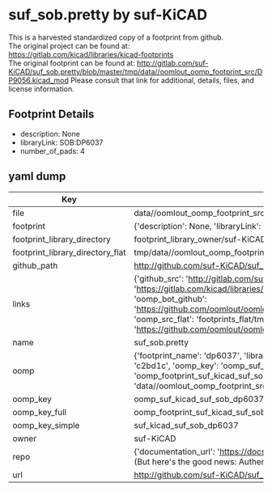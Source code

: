 # suf_sob.pretty by suf-KiCAD  
This is a harvested standardized copy of a footprint from github.  
The original project can be found at:  
https://gitlab.com/kicad/libraries/kicad-footprints  
The original footprint can be found at:
http://gitlab.com/suf-KiCAD/suf_sob.pretty/blob/master/tmp/data//oomlout_oomp_footprint_src/DP9056.kicad_mod
Please consult that link for additional, details, files, and license information.  
## Footprint Details
* description: None  
* libraryLink: SOB:DP6037  
* number_of_pads: 4  
## yaml dump  
| Key | Value |  
| --- | --- |  
| file | data//oomlout_oomp_footprint_src/suf_sob.pretty/DP6037.kicad_mod |  
| footprint | {'description': None, 'libraryLink': 'SOB:DP6037', 'number_of_pads': 4} |  
| footprint_library_directory | footprint_library_owner/suf-KiCAD_suf_sob.pretty |  
| footprint_library_directory_flat | tmp/data//oomlout_oomp_footprint_src/footprints_flat/suf_kicad_suf_sob_dp6037/working |  
| github_path | http://github.com/suf-KiCAD/suf_sob.pretty/blob/master/tmp/data//oomlout_oomp_footprint_src/DP6037.kicad_mod |  
| links | {'github_src': 'http://gitlab.com/suf-KiCAD/suf_sob.pretty/blob/master/tmp/data//oomlout_oomp_footprint_src/DP9056.kicad_mod', 'github_src_repo': 'https://gitlab.com/kicad/libraries/kicad-footprints', 'oomp_bot': 'tmp/data//oomlout_oomp_footprint_src/footprints/suf_kicad_suf_sob_dp6037/working', 'oomp_bot_github': 'https://github.com/oomlout/oomlout_oomp_footprint_bot/tree/main/tmp/data//oomlout_oomp_footprint_src/footprints/suf_kicad_suf_sob_dp6037/working', 'oomp_src_flat': 'footprints_flat/tmp/data//oomlout_oomp_footprint_src/footprints_flat/suf_kicad_suf_sob_dp6037/working', 'oomp_src_flat_github': 'https://github.com/oomlout/oomlout_oomp_footprint_src/tree/main/tmp/data//oomlout_oomp_footprint_src/footprints_flat/suf_kicad_suf_sob_dp6037/working'} |  
| name | suf_sob.pretty |  
| oomp | {'footprint_name': 'dp6037', 'library_name': 'suf_sob', 'md5': 'c2bd1ca1c3df09dbb131db4f219e5f59', 'md5_10': 'c2bd1ca1c3', 'md5_5': 'c2bd1', 'md5_6': 'c2bd1c', 'oomp_key': 'oomp_suf_kicad_suf_sob_dp6037', 'oomp_key_extra': 'oomp_footprint_suf_kicad_suf_sob_dp6037', 'oomp_key_full': 'oomp_footprint_suf_kicad_suf_sob_dp6037_c2bd1c', 'oomp_key_simple': 'suf_kicad_suf_sob_dp6037', 'original_filename': 'data//oomlout_oomp_footprint_src/suf_sob.pretty/DP6037.kicad_mod', 'owner_name': 'suf_kicad'} |  
| oomp_key | oomp_suf_kicad_suf_sob_dp6037 |  
| oomp_key_full | oomp_footprint_suf_kicad_suf_sob_dp6037 |  
| oomp_key_simple | suf_kicad_suf_sob_dp6037 |  
| owner | suf-KiCAD |  
| repo | {'documentation_url': 'https://docs.github.com/rest/overview/resources-in-the-rest-api#rate-limiting', 'message': "API rate limit exceeded for 84.66.142.224. (But here's the good news: Authenticated requests get a higher rate limit. Check out the documentation for more details.)"} |  
| url | http://github.com/suf-KiCAD/suf_sob.pretty |  


